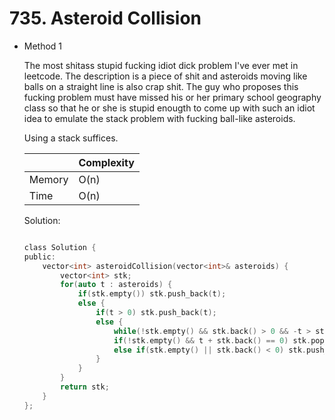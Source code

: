# 735. Asteroid Collision
- Method 1

    The most shitass stupid fucking idiot dick problem I've ever met in leetcode. The description is a piece of shit and asteroids moving like balls on a straight line is also crap shit. The guy who proposes this fucking problem must have missed his or her primary school geography class so that he or she is stupid enougth to come up with such an idiot idea to emulate the stack problem with fucking ball-like asteroids.

    Using a stack suffices.

    | |   Complexity  |
    | ----------- | ----------- | 
    |  Memory     | O(n) | 
    |      Time       |  O(n) | 


    Solution:

    ``` h

    class Solution {
    public:
        vector<int> asteroidCollision(vector<int>& asteroids) {
            vector<int> stk;
            for(auto t : asteroids) {
                if(stk.empty()) stk.push_back(t);
                else {
                    if(t > 0) stk.push_back(t);
                    else {
                        while(!stk.empty() && stk.back() > 0 && -t > stk.back()) stk.pop_back();
                        if(!stk.empty() && t + stk.back() == 0) stk.pop_back();
                        else if(stk.empty() || stk.back() < 0) stk.push_back(t);
                    }
                }
            }
            return stk;
        }
    };

    ```

<!-- - Method 2

    This is another method.

    | |   Complexity  |
    | ----------- | ----------- | 
    |  Memory     | O(n) | 
    |      Time       |  O(n) | 


    Solution:

    ``` h



    ```

- Additional Knowledge:
       
    Here are some additional knowledge.



<br> -->
